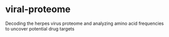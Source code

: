 # viral-proteome
Decoding the herpes virus proteome and analyzing amino acid frequencies to uncover potential drug targets
